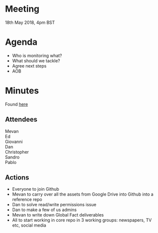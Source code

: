 # Meeting
18th May 2018, 4pm BST

# Agenda 
- Who is monitoring what?
- What should we tackle? 
- Agree next steps
- AOB

# Minutes
Found [here](https://docs.google.com/document/d/1CtEI0fWZmmbR6O442RF4iBgnqefMdA4CRfRXyLtKPjE/edit)

## Attendees
Mevan  
Ed  
Giovanni  
Dan  
Christopher  
Sandro  
Pablo  

## Actions
* Everyone to join Github
* Mevan to carry over all the assets from Google Drive into Github into a reference repo
* Dan to solve read/write permissions issue
* Dan to make a few of us admins
* Mevan to write down Global Fact deliverables
* All to start working in core repo in 3 working groups: newspapers, TV etc, social media
